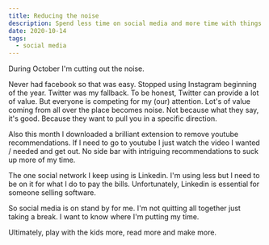 ```yaml
---
title: Reducing the noise
description: Spend less time on social media and more time with things that matter more
date: 2020-10-14
tags:
  - social media
---
```

During October I'm cutting out the noise. 

Never had facebook so that was easy. Stopped using Instagram beginning of the year. Twitter was my fallback. To be honest, Twitter can provide a lot of value. But everyone is competing for my (our) attention. Lot's of value coming from all over the place becomes noise. Not because what they say, it's good. Because they want to pull you in a specific direction.

Also this month I downloaded a brilliant extension to remove youtube recommendations. If I need to go to youtube I just watch the video I wanted / needed and get out.  No side bar with intriguing recommendations to suck up more of my time.

The one social network I keep using is Linkedin. I'm using less but I need to be on it for what I do to pay the bills. Unfortunately, Linkedin is essential for someone selling software. 

So social media is on stand by for me. I'm not quitting all together just taking a break. I want to know where I'm putting my time.

Ultimately, play with the kids more, read more and make more.